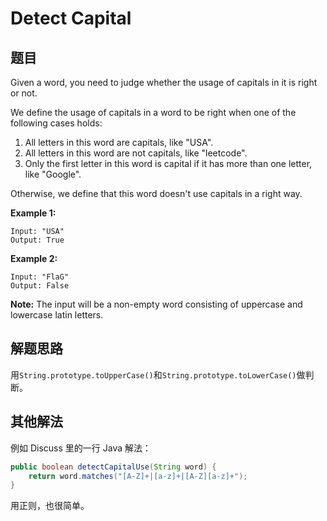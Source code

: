 # Detect Capital

## 题目

Given a word, you need to judge whether the usage of capitals in it is right or not.

We define the usage of capitals in a word to be right when one of the following cases holds:

1. All letters in this word are capitals, like "USA".
2. All letters in this word are not capitals, like "leetcode".
3. Only the first letter in this word is capital if it has more than one letter, like "Google".

Otherwise, we define that this word doesn't use capitals in a right way.

**Example 1:**

```
Input: "USA"
Output: True
```

**Example 2:**

```
Input: "FlaG"
Output: False
```

**Note:** The input will be a non-empty word consisting of uppercase and lowercase latin letters. 

## 解题思路

用`String.prototype.toUpperCase()`和`String.prototype.toLowerCase()`做判断。

## 其他解法

例如 Discuss 里的一行 Java 解法：

```java
public boolean detectCapitalUse(String word) {
    return word.matches("[A-Z]+|[a-z]+|[A-Z][a-z]+");
}
```

用正则，也很简单。